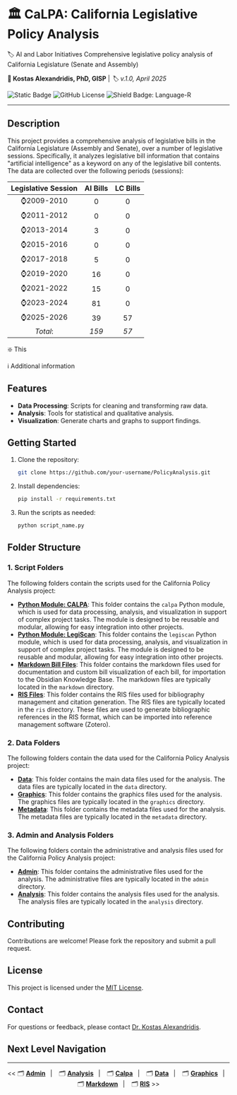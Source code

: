 # :classical_building: CaLPA: California Legislative Policy Analysis

:label: AI and Labor Initiatives Comprehensive legislative policy analysis of California Legislature (Senate and Assembly)

**:bust_in_silhouette: Kostas Alexandridis, PhD, GISP** | *:label: v.1.0, April 2025*

![Static Badge](https://img.shields.io/badge/Policy%20Analysis-GitHub?style=plastic&logo=github&logoSize=auto&label=GitHub&labelColor=navy) ![GitHub License](https://img.shields.io/github/license/ktalexan/PolicyAnalysis?style=plastic&labelColor=black) ![Shield Badge: Language-R](https://img.shields.io/static/v1?style=plastic&label=language&message=R&logo=R&color=blue&logoColor=blue&labelColor=black)

----

## Description

This project provides a comprehensive analysis of legislative bills in the California Legislature (Assembly and Senate), over a number of legislative sessions. Specifically, it analyzes legislative bill information that contains "artificial intelligence" as a keyword on any of the legislative bill contents. The data are collected over the following periods (sessions):

| Legislative Session | AI Bills | LC Bills
|:------:|:-------------:|:-------------:|
| :watch:2009-2010 | 0 | 0 |
| :watch:2011-2012 | 0 | 0 |
| :watch:2013-2014 | 3 | 0 |
| :watch:2015-2016 | 0 | 0 |
| :watch:2017-2018 | 5 | 0 |
| :watch:2019-2020 | 16 | 0 |
| :watch:2021-2022 | 15 | 0 |
| :watch:2023-2024 | 81 | 0 |
| :watch:2025-2026 | 39 | 57 |
| *Total*: | *159* | *57* |

:sparkle: This

:information_source: Additional information

## Features

- **Data Processing**: Scripts for cleaning and transforming raw data.
- **Analysis**: Tools for statistical and qualitative analysis.
- **Visualization**: Generate charts and graphs to support findings.

## Getting Started

1. Clone the repository:

    ```bash
    git clone https://github.com/your-username/PolicyAnalysis.git
    ```

2. Install dependencies:

    ```bash
    pip install -r requirements.txt
    ```

3. Run the scripts as needed:

    ```bash
    python script_name.py
    ```

## Folder Structure

### 1. Script Folders

The following folders contain the scripts used for the California Policy Analysis project:

- **[Python Module: CALPA](./calpa/)**: This folder contains the `calpa` Python module, which is used for data processing, analysis, and visualization in support of complex project tasks. The module is designed to be reusable and modular, allowing for easy integration into other projects.
- **[Python Module: LegiScan](./legiscan/)**: This folder contains the `legiscan` Python module, which is used for data processing, analysis, and visualization in support of complex project tasks. The module is designed to be reusable and modular, allowing for easy integration into other projects.
- **[Markdown Bill Files](./markdown/)**: This folder contains the markdown files used for documentation and custom bill visualization of each bill, for importation to the Obsidian Knowledge Base. The markdown files are typically located in the `markdown` directory.
- **[RIS Files](./ris/)**: This folder contains the RIS files used for bibliography management and citation generation. The RIS files are typically located in the `ris` directory. These files are used to generate bibliographic references in the RIS format, which can be imported into reference management software (Zotero).

### 2. Data Folders

The following folders contain the data used for the California Policy Analysis project:

- **[Data](./data/)**: This folder contains the main data files used for the analysis. The data files are typically located in the `data` directory.
- **[Graphics](./graphics/)**: This folder contains the graphics files used for the analysis. The graphics files are typically located in the `graphics` directory.
- **[Metadata](./metadata/)**: This folder contains the metadata files used for the analysis. The metadata files are typically located in the `metadata` directory.

### 3. Admin and Analysis Folders

The following folders contain the administrative and analysis files used for the California Policy Analysis project:

- **[Admin](./admin/)**: This folder contains the administrative files used for the analysis. The administrative files are typically located in the `admin` directory.
- **[Analysis](./analysis/)**: This folder contains the analysis files used for the analysis. The analysis files are typically located in the `analysis` directory.

## Contributing

Contributions are welcome! Please fork the repository and submit a pull request.

## License

This project is licensed under the [MIT License](LICENSE).

## Contact

For questions or feedback, please contact [Dr. Kostas Alexandridis](mailto:ktalexan@outlook.com).

## Next Level Navigation

----
<div align="center">

<< :card_index_dividers: [**Admin**](./admin/)&ensp; | &ensp; :card_index_dividers: [**Analysis**](./analysis/)&ensp; | &ensp; :card_index_dividers: [**Calpa**](./calpa/)&ensp; | &ensp; :card_index_dividers: [**Data**](./data/)&ensp; | &ensp; :card_index_dividers: [**Graphics**](./graphics/)&ensp; | &ensp; :card_index_dividers: [**Markdown**](./markdown/)&ensp; | &ensp; :card_index_dividers: [**RIS**](./ris/) >>

</div>
